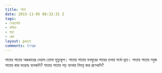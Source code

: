 ```yaml
---
title: পাতা
date: 2015-11-05 08:32:31 Z
tags:
- লেখালেখি
- কবিতা
- ছড়া
- প্রেম
layout: post
comments: true
---
```


পাতায় পাতায়
অন্ধকারের
দেয়াল তোলা
মৃত্যুকূপ।
পাতায় পাতায়
ভবঘুরের
পায়ের তলায়
সর্ষে-ভুত।
পাতায় পাতায়
সবুজ পাতায়
কার ভরেছে
ব্যলকনি?
পাতায় পাতায়
গাঢ় ব্যাথায়
নিমগ্ন কার
প্রাণখানি?
